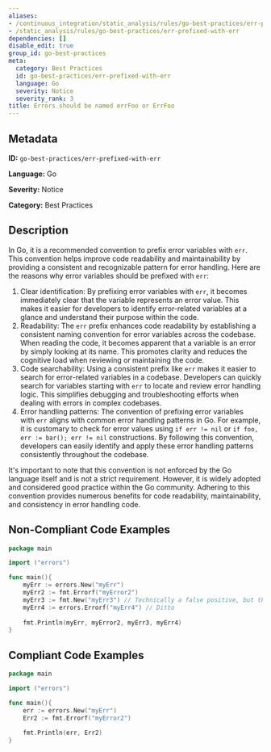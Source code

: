 ```yaml
---
aliases:
- /continuous_integration/static_analysis/rules/go-best-practices/err-prefixed-with-err
- /static_analysis/rules/go-best-practices/err-prefixed-with-err
dependencies: []
disable_edit: true
group_id: go-best-practices
meta:
  category: Best Practices
  id: go-best-practices/err-prefixed-with-err
  language: Go
  severity: Notice
  severity_rank: 3
title: Errors should be named errFoo or ErrFoo
---
```

<!--  SOURCED FROM https://github.com/DataDog/datadog-static-analyzer-rule-docs -->


## Metadata
**ID:** `go-best-practices/err-prefixed-with-err`

**Language:** Go

**Severity:** Notice

**Category:** Best Practices

## Description
In Go, it is a recommended convention to prefix error variables with `err`. This convention helps improve code readability and maintainability by providing a consistent and recognizable pattern for error handling. Here are the reasons why error variables should be prefixed with `err`:

1.  Clear identification: By prefixing error variables with `err`, it becomes immediately clear that the variable represents an error value. This makes it easier for developers to identify error-related variables at a glance and understand their purpose within the code.
2.  Readability: The `err` prefix enhances code readability by establishing a consistent naming convention for error variables across the codebase. When reading the code, it becomes apparent that a variable is an error by simply looking at its name. This promotes clarity and reduces the cognitive load when reviewing or maintaining the code.
3.  Code searchability: Using a consistent prefix like `err` makes it easier to search for error-related variables in a codebase. Developers can quickly search for variables starting with `err` to locate and review error handling logic. This simplifies debugging and troubleshooting efforts when dealing with errors in complex codebases.
4.  Error handling patterns: The convention of prefixing error variables with `err` aligns with common error handling patterns in Go. For example, it is customary to check for error values using `if err != nil` or `if foo, err := bar(); err != nil` constructions. By following this convention, developers can easily identify and apply these error handling patterns consistently throughout the codebase.

It's important to note that this convention is not enforced by the Go language itself and is not a strict requirement. However, it is widely adopted and considered good practice within the Go community. Adhering to this convention provides numerous benefits for code readability, maintainability, and consistency in error handling code.


## Non-Compliant Code Examples
```go
package main

import ("errors")

func main(){
    myErr := errors.New("myErr")
    myErr2 := fmt.Errorf("myError2")
    myErr3 := fmt.New("myErr3") // Technically a false positive, but this is not a real method.
    myErr4 := errors.Errorf("myErr4") // Ditto
 
    fmt.Println(myErr, myError2, myErr3, myErr4)
}
```

## Compliant Code Examples
```go
package main

import ("errors")

func main(){
    err := errors.New("myErr")
    Err2 := fmt.Errorf("myError2")
 
    fmt.Println(err, Err2)
}
```

